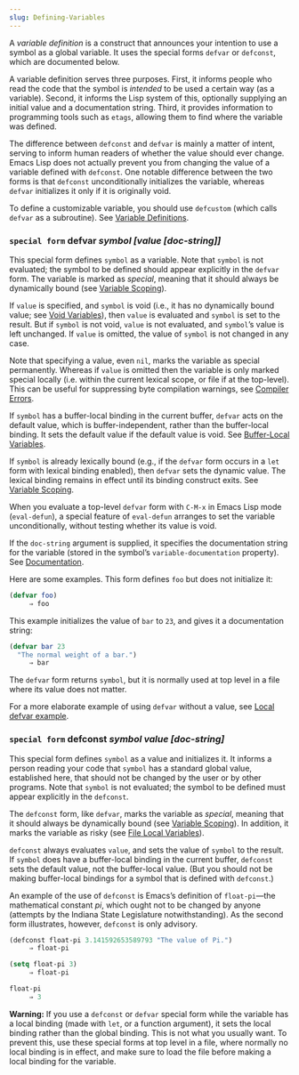 ```yaml
---
slug: Defining-Variables
---
```


A *variable definition* is a construct that announces your intention to use a symbol as a global variable. It uses the special forms `defvar` or `defconst`, which are documented below.

A variable definition serves three purposes. First, it informs people who read the code that the symbol is *intended* to be used a certain way (as a variable). Second, it informs the Lisp system of this, optionally supplying an initial value and a documentation string. Third, it provides information to programming tools such as `etags`, allowing them to find where the variable was defined.

The difference between `defconst` and `defvar` is mainly a matter of intent, serving to inform human readers of whether the value should ever change. Emacs Lisp does not actually prevent you from changing the value of a variable defined with `defconst`. One notable difference between the two forms is that `defconst` unconditionally initializes the variable, whereas `defvar` initializes it only if it is originally void.

To define a customizable variable, you should use `defcustom` (which calls `defvar` as a subroutine). See [Variable Definitions](Variable-Definitions).

### <span className="tag specialform">`special form`</span> **defvar** *symbol \[value \[doc-string]]*

This special form defines `symbol` as a variable. Note that `symbol` is not evaluated; the symbol to be defined should appear explicitly in the `defvar` form. The variable is marked as *special*, meaning that it should always be dynamically bound (see [Variable Scoping](Variable-Scoping)).

If `value` is specified, and `symbol` is void (i.e., it has no dynamically bound value; see [Void Variables](Void-Variables)), then `value` is evaluated and `symbol` is set to the result. But if `symbol` is not void, `value` is not evaluated, and `symbol`’s value is left unchanged. If `value` is omitted, the value of `symbol` is not changed in any case.

Note that specifying a value, even `nil`, marks the variable as special permanently. Whereas if `value` is omitted then the variable is only marked special locally (i.e. within the current lexical scope, or file if at the top-level). This can be useful for suppressing byte compilation warnings, see [Compiler Errors](Compiler-Errors).

If `symbol` has a buffer-local binding in the current buffer, `defvar` acts on the default value, which is buffer-independent, rather than the buffer-local binding. It sets the default value if the default value is void. See [Buffer-Local Variables](Buffer_002dLocal-Variables).

If `symbol` is already lexically bound (e.g., if the `defvar` form occurs in a `let` form with lexical binding enabled), then `defvar` sets the dynamic value. The lexical binding remains in effect until its binding construct exits. See [Variable Scoping](Variable-Scoping).

When you evaluate a top-level `defvar` form with `C-M-x` in Emacs Lisp mode (`eval-defun`), a special feature of `eval-defun` arranges to set the variable unconditionally, without testing whether its value is void.

If the `doc-string` argument is supplied, it specifies the documentation string for the variable (stored in the symbol’s `variable-documentation` property). See [Documentation](Documentation).

Here are some examples. This form defines `foo` but does not initialize it:

```lisp
(defvar foo)
     ⇒ foo
```

This example initializes the value of `bar` to `23`, and gives it a documentation string:

```lisp
(defvar bar 23
  "The normal weight of a bar.")
     ⇒ bar
```

The `defvar` form returns `symbol`, but it is normally used at top level in a file where its value does not matter.

For a more elaborate example of using `defvar` without a value, see [Local defvar example](Local-defvar-example).

### <span className="tag specialform">`special form`</span> **defconst** *symbol value \[doc-string]*

This special form defines `symbol` as a value and initializes it. It informs a person reading your code that `symbol` has a standard global value, established here, that should not be changed by the user or by other programs. Note that `symbol` is not evaluated; the symbol to be defined must appear explicitly in the `defconst`.

The `defconst` form, like `defvar`, marks the variable as *special*, meaning that it should always be dynamically bound (see [Variable Scoping](Variable-Scoping)). In addition, it marks the variable as risky (see [File Local Variables](File-Local-Variables)).

`defconst` always evaluates `value`, and sets the value of `symbol` to the result. If `symbol` does have a buffer-local binding in the current buffer, `defconst` sets the default value, not the buffer-local value. (But you should not be making buffer-local bindings for a symbol that is defined with `defconst`.)

An example of the use of `defconst` is Emacs’s definition of `float-pi`—the mathematical constant *pi*, which ought not to be changed by anyone (attempts by the Indiana State Legislature notwithstanding). As the second form illustrates, however, `defconst` is only advisory.

```lisp
(defconst float-pi 3.141592653589793 "The value of Pi.")
     ⇒ float-pi
```

```lisp
(setq float-pi 3)
     ⇒ float-pi
```

```lisp
float-pi
     ⇒ 3
```

**Warning:** If you use a `defconst` or `defvar` special form while the variable has a local binding (made with `let`, or a function argument), it sets the local binding rather than the global binding. This is not what you usually want. To prevent this, use these special forms at top level in a file, where normally no local binding is in effect, and make sure to load the file before making a local binding for the variable.
